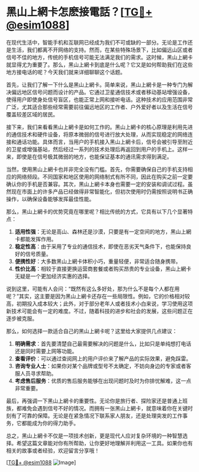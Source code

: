 # 黑山上網卡怎麽接電話？[[TG💪+ @esim1088](https://t.me/s/esim1088)]

在现代生活中，智能手机和互联网已经成为我们不可或缺的一部分。无论是工作还是生活，我们都离不开网络的支持。然而，在某些特殊场景下，比如偏远山区或者信号不佳的地方，传统的手机信号可能无法满足我们的需求。这时候，黑山上網卡就显得尤为重要了。那么，黑山上網卡到底是什么呢？它又是如何帮助我们在这些地方接电话的呢？今天我们就来详细聊聊这个话题。

首先，让我们了解一下什么是黑山上網卡。简单来说，黑山上網卡是一种专门为解决偏远地区信号问题而设计的产品。它通过卫星通信技术或者移动基站增强设备，使得用户即使身处信号盲区，也能正常上网和接听电话。这种技术的应用范围非常广泛，尤其适合那些经常需要前往偏远地区的工作者、户外爱好者以及生活在信号覆盖较差区域的居民。

接下来，我们来看看黑山上網卡是如何工作的。黑山上網卡的核心原理是利用先进的通信技术和硬件设备，将原本微弱的信号进行放大处理，从而实现稳定的网络连接和通话功能。具体而言，当用户的手机接入黑山上網卡后，信号会被引导至附近的卫星或增强基站，然后经过一系列的技术处理后再返回到用户的手机上。这样一来，即使是在信号极其微弱的地方，也能保证基本的通讯需求得到满足。

当然，使用黑山上網卡也并非完全没有门槛。首先，你需要确保自己的手机支持相应的网络频段。不同国家和地区使用的网络制式有所不同，因此在购买之前一定要确认你的手机是否兼容。其次，黑山上網卡本身也需要一定的安装和调试过程。虽然现在市面上的许多产品已经做得非常智能化，但初次使用时仍需按照说明书正确操作，以确保设备能够发挥最佳性能。

那么，黑山上網卡的优势究竟在哪里呢？相比传统的方式，它具有以下几个显著特点：

1. **适用性强**：无论是高山、森林还是沙漠，只要是有一定空间的地方，黑山上網卡都能发挥作用。
2. **稳定性高**：由于采用了专业的通信技术，即使在恶劣天气条件下，也能保持良好的信号质量。
3. **便携性好**：大多数黑山上網卡体积小巧，重量轻便，非常适合随身携带。
4. **性价比高**：相较于直接更换运营商套餐或者购买昂贵的专业设备，黑山上網卡无疑是一个更加经济实惠的选择。

说到这里，可能有人会问：“既然有这么多好处，那为什么不是每个人都在用呢？”其实，这主要是因为黑山上網卡还存在一些局限性。例如，它的价格相对较高，初期投入成本较大；此外，对于部分老年人或者技术小白来说，学习使用这项新技术可能会有一定的难度。不过，随着科技的进步和社会的发展，这些问题正在逐步被克服。

那么，如何选择一款适合自己的黑山上網卡呢？这里给大家提供几点建议：

1. **明确需求**：首先要清楚自己最需要解决的问题是什么，比如只是单纯想打电话还是同时需要上网等功能。
2. **查看评价**：可以通过查阅网上的用户评价来了解产品的实际效果，避免踩雷。
3. **咨询专业人士**：如果你对某个品牌或型号不太确定，不妨向身边的专家或者客服人员寻求帮助。
4. **考虑售后服务**：优质的售后服务能够在出现问题时及时为你排忧解难，这一点非常重要。

最后，再强调一下黑山上網卡的重要性。无论你是旅行者、探险家还是普通上班族，都难免会遇到信号不好的情况。而拥有一张黑山上網卡，就意味着你在关键时刻有了可靠的保障。无论是在紧急情况下联系家人朋友，还是处理突发的工作事务，它都能成为你的得力助手。

总之，黑山上網卡不仅是一项技术创新，更是现代人应对复杂环境的一种智慧选择。希望这篇文章能对你有所帮助，让你更好地理解并利用这一工具。如果你也有相关的故事或者经验，欢迎留言分享哦！

[[TG💪+ @esim1088](https://t.me/s/esim1088) ![Image](https://i.postimg.cc/4NQfJmqS/Snipaste-2025-05-13-00-14-12.png)]